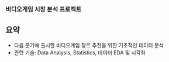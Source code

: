### 비디오게임 시장 분석 프로젝트 

## 요약 

- 다음 분기에 출시할 비디오게임 장르 추천을 위한 기초적인 데이터 분석  
- 관련 기술: Data Analysis, Statistics, 데이터 EDA 및 시각화 
